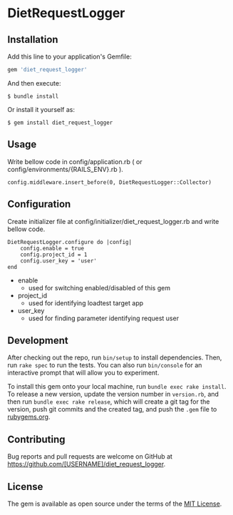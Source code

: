 # DietRequestLogger

## Installation

Add this line to your application's Gemfile:

```ruby
gem 'diet_request_logger'
```

And then execute:

    $ bundle install

Or install it yourself as:

    $ gem install diet_request_logger

## Usage
Write bellow code in config/application.rb ( or config/environments/{RAILS_ENV}.rb ).

    config.middleware.insert_before(0, DietRequestLogger::Collector)
## Configuration
Create initializer file at config/initializer/diet_request_logger.rb and write bellow code.

    DietRequestLogger.configure do |config|
        config.enable = true
        config.project_id = 1
        config.user_key = 'user'
    end

- enable
    - used for switching enabled/disabled of this gem
- project_id
    - used for identifying loadtest target app
- user_key
    - used for finding parameter identifying request user

## Development

After checking out the repo, run `bin/setup` to install dependencies. Then, run `rake spec` to run the tests. You can also run `bin/console` for an interactive prompt that will allow you to experiment.

To install this gem onto your local machine, run `bundle exec rake install`. To release a new version, update the version number in `version.rb`, and then run `bundle exec rake release`, which will create a git tag for the version, push git commits and the created tag, and push the `.gem` file to [rubygems.org](https://rubygems.org).

## Contributing

Bug reports and pull requests are welcome on GitHub at https://github.com/[USERNAME]/diet_request_logger.

## License

The gem is available as open source under the terms of the [MIT License](https://opensource.org/licenses/MIT).
